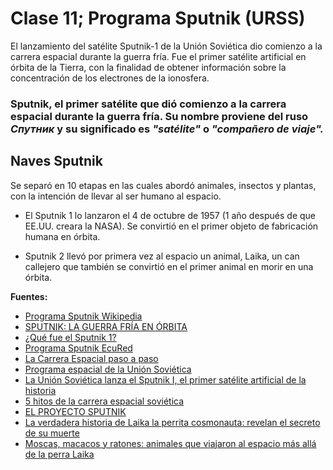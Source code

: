 # Clase 11; Programa Sputnik (URSS)

El lanzamiento del satélite Sputnik-1 de la Unión Soviética dio comienzo a la carrera espacial durante la guerra fría. Fue el primer satélite artificial en órbita de la Tierra, con la finalidad de obtener información sobre la concentración de los electrones de la ionosfera.

###  Sputnik, el primer satélite que dió comienzo a la carrera espacial durante la guerra fría. Su nombre proviene del ruso *Спутник* y su significado es *"satélite"* o *"compañero de viaje".*

## Naves Sputnik
Se separó en 10 etapas en las cuales abordó animales, insectos y plantas, con la intención de llevar al ser humano al espacio.

- El Sputnik 1 lo lanzaron el 4 de octubre de 1957 (1 año después de que EE.UU. creara la NASA). Se convirtió en el primer objeto de fabricación humana en órbita.

- Sputnik 2 llevó por primera vez al espacio un animal, Laika, un can callejero que también se convirtió en el primer animal en morir en una órbita.




**Fuentes:**
- [Programa Sputnik Wikipedia](https://es.wikipedia.org/wiki/Programa_Sputnik)
- [SPUTNIK: LA GUERRA FRÍA EN ÓRBITA](https://www.raco.cat/index.php/Quark/article/download/144324/196093)
- [¿Qué fue el Sputnik 1?](https://elordenmundial.com/hoy-en-la-historia/4-octubre/que-fue-sputnik-1/)
- [Programa Sputnik EcuRed](https://www.ecured.cu/Programa_Sputnik)
- [La Carrera Espacial paso a paso](https://www.nationalgeographic.com.es/llegada-del-hombre-a-la-luna/carrera-espacial-paso-a-paso_14369)
- [Programa espacial de la Unión Soviética](https://www.wikiwand.com/es/Programa_espacial_de_la_Uni%C3%B3n_Sovi%C3%A9tica)
- [La Unión Soviética lanza el Sputnik I, el primer satélite artificial de la historia](https://latam.historyplay.tv/hoy-en-la-historia/la-union-sovietica-lanza-el-sputnik-i-el-primer-satelite-artificial-de-la)
- [5 hitos de la carrera espacial soviética](https://www.bbvaopenmind.com/ciencia/fisica/5-hitos-de-la-carrera-espacial-sovietica/)
- [EL PROYECTO SPUTNIK](http://altorres.synology.me/cosmos/conquista_luna/sputnik/sputnik.htm)
- [La verdadera historia de Laika la perrita cosmonauta: revelan el secreto de su muerte](https://www.gtd.es/es/blog/la-verdadera-historia-de-laika-la-perrita-cosmonauta-revelan-el-secreto-de-su-muerte)
- [Moscas, macacos y ratones: animales que viajaron al espacio más allá de la perra Laika](https://maldita.es/malditaciencia/20220303/animales-viajaron-espacio-laika/)


